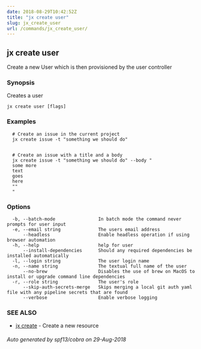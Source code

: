 ```yaml
---
date: 2018-08-29T10:42:52Z
title: "jx create user"
slug: jx_create_user
url: /commands/jx_create_user/
---
```

## jx create user

Create a new User which is then provisioned by the user controller

### Synopsis

Creates a user

```
jx create user [flags]
```

### Examples

```
  # Create an issue in the current project
  jx create issue -t "something we should do"
  
  
  # Create an issue with a title and a body
  jx create issue -t "something we should do" --body "
  some more
  text
  goes
  here
  ""
  "
```

### Options

```
  -b, --batch-mode                In batch mode the command never prompts for user input
  -e, --email string              The users email address
      --headless                  Enable headless operation if using browser automation
  -h, --help                      help for user
      --install-dependencies      Should any required dependencies be installed automatically
  -l, --login string              The user login name
  -n, --name string               The textual full name of the user
      --no-brew                   Disables the use of brew on MacOS to install or upgrade command line dependencies
  -r, --role string               The user's role
      --skip-auth-secrets-merge   Skips merging a local git auth yaml file with any pipeline secrets that are found
      --verbose                   Enable verbose logging
```

### SEE ALSO

* [jx create](/commands/jx_create/)	 - Create a new resource

###### Auto generated by spf13/cobra on 29-Aug-2018
